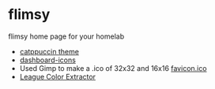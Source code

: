# flimsy
flimsy home page for your homelab

- [catppuccin theme](https://github.com/catppuccin/catppuccin/blob/main/docs/style-guide.md)
- [dashboard-icons](https://github.com/homarr-labs/dashboard-icons)
- Used Gimp to make a .ico of 32x32 and 16x16 [favicon.ico](https://cdn.jsdelivr.net/gh/homarr-labs/dashboard-icons/png/homepage.png)
- [League Color Extractor](https://github.com/thephpleague/color-extractor)
